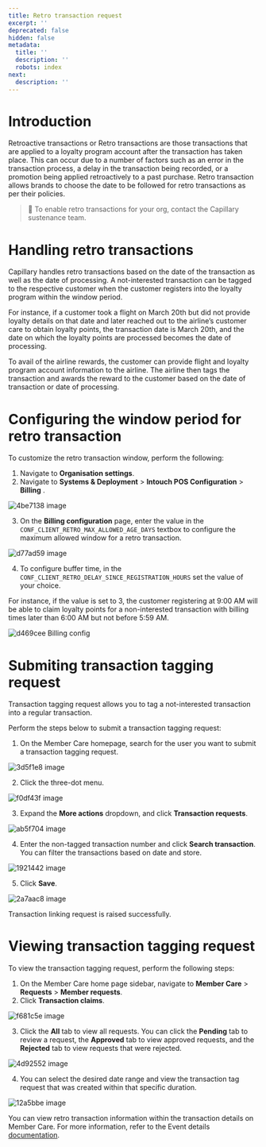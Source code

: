 ```yaml
---
title: Retro transaction request
excerpt: ''
deprecated: false
hidden: false
metadata:
  title: ''
  description: ''
  robots: index
next:
  description: ''
---
```

# Introduction

Retroactive transactions or Retro transactions are those transactions that are applied to a loyalty program account after the transaction has taken place. This can occur due to a number of factors such as an error in the transaction process, a delay in the transaction being recorded, or a promotion being applied retroactively to a past purchase. Retro transaction allows brands to choose the date to be followed for retro transactions as per their policies.

> 📘 To enable retro transactions for your org, contact the Capillary sustenance team.

# Handling retro transactions

Capillary handles retro transactions based on the date of the transaction as well as the date of processing. A not-interested transaction can be tagged to the respective customer when the customer registers into the loyalty program within the window period.

For instance, if a customer took a flight on March 20th but did not provide loyalty details on that date and later reached out to the airline’s customer care to obtain loyalty points, the transaction date is March 20th, and the date on which the loyalty points are processed becomes the date of processing.

To avail of the airline rewards, the customer can provide flight and loyalty program account information to the airline. The airline then tags the transaction and awards the reward to the customer based on the date of transaction or date of processing.

# Configuring the window period for retro transaction

To customize the retro transaction window, perform the following:

1. Navigate to **Organisation settings**.
2. Navigate to **Systems & Deployment** > **Intouch POS Configuration** >  **Billing** .

![4be7138 image](https://files.readme.io/4be7138-image.png)

3. On the **Billing configuration** page, enter the  value in the  `CONF_CLIENT_RETRO_MAX_ALLOWED_AGE_DAYS` textbox to configure the maximum allowed window for a retro transaction.

![d77ad59 image](https://files.readme.io/d77ad59-image.png)

4. To configure buffer time, in the `CONF_CLIENT_RETRO_DELAY_SINCE_REGISTRATION_HOURS` set the value of your choice.

For instance, if the value is set to 3, the customer registering at 9:00 AM will be able to claim loyalty points for a non-interested transaction with billing times later than 6:00 AM but not before 5:59 AM.

![d469cee Billing config](https://files.readme.io/d469cee-Billing_config.png)

# Submiting transaction tagging request

Transaction tagging request allows you to tag a not-interested transaction into a regular transaction. 

Perform the steps below to submit a transaction tagging request:

1. On the Member Care homepage, search for the user you want to submit a transaction tagging request.

![3d5f1e8 image](https://files.readme.io/3d5f1e8-image.png)

2. Click the three-dot menu.

![f0df43f image](https://files.readme.io/f0df43f-image.png)

3. Expand the **More actions** dropdown, and click **Transaction requests**.

![ab5f704 image](https://files.readme.io/ab5f704-image.png)

4. Enter the non-tagged transaction number and click **Search transaction**.\
   You can filter the transactions based on date and store.

![1921442 image](https://files.readme.io/1921442-image.png)

5. Click **Save**.

![2a7aac8 image](https://files.readme.io/2a7aac8-image.png)

Transaction linking request is raised successfully.

# Viewing transaction tagging request

To view the transaction tagging request, perform the following steps:

1. On the Member Care home page sidebar, navigate to **Member Care** > **Requests** > **Member requests**.
2. Click **Transaction claims**.

![f681c5e image](https://files.readme.io/f681c5e-image.png)

3. Click the **All** tab to view all requests. You can click the **Pending** tab to review a request, the **Approved** tab to view approved requests, and the **Rejected** tab to view requests that were rejected.

![4d92552 image](https://files.readme.io/4d92552-image.png)

4. You can select the desired date range and view the transaction tag request that was created within that specific duration.

![12a5bbe image](https://files.readme.io/12a5bbe-image.png)

You can view retro transaction information within the transaction details on Member Care. For more information, refer to the Event details [documentation](https://docs.capillarytech.com/docs/view-event_details#viewing-retro-transaction).
